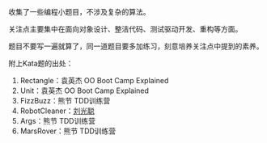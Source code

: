 收集了一些编程小题目，不涉及复杂的算法。

关注点主要集中在面向对象设计、整洁代码、测试驱动开发、重构等方面。

题目不要写一遍就算了，同一道题目要多加练习，刻意培养关注点中提到的素养。

附上Kata题的出处：

1. Rectangle：袁英杰 OO Boot Camp Explained
2. Unit：袁英杰 OO Boot Camp Explained
3. FizzBuzz：熊节 TDD训练营
4. RobotCleaner：[刘光聪]( https://github.com/horance-liu/robot-cleaner)
5. Args：熊节 TDD训练营
6. MarsRover：熊节 TDD训练营

